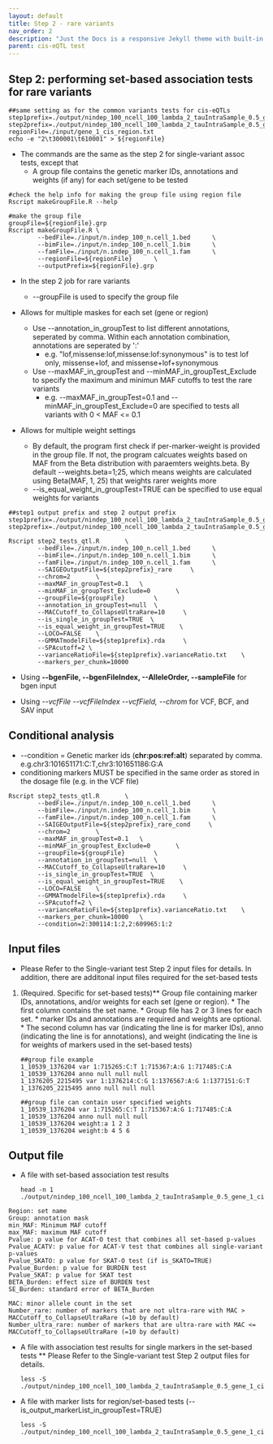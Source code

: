 ```yaml
---
layout: default
title: Step 2 - rare variants
nav_order: 2
description: "Just the Docs is a responsive Jekyll theme with built-in search that is easily customizable and hosted on GitHub Pages."
parent: cis-eQTL test
---
```


## Step 2: performing set-based association tests for rare variants


```
##same setting as for the common variants tests for cis-eQTLs
step1prefix=./output/nindep_100_ncell_100_lambda_2_tauIntraSample_0.5_gene_1
step2prefix=./output/nindep_100_ncell_100_lambda_2_tauIntraSample_0.5_gene_1_cis
regionFile=./input/gene_1_cis_region.txt
echo -e "2\t300001\t610001" > ${regionFile}
```


* The commands are the same as the step 2 for single-variant assoc tests, except that
    * A group file contains the genetic marker IDs, annotations and weights (if any) for each set/gene to be tested

```
#check the help info for making the group file using region file
Rscript makeGroupFile.R --help
```


```
#make the group file
groupFile=${regionFile}.grp
Rscript makeGroupFile.R \
        --bedFile=./input/n.indep_100_n.cell_1.bed      \
        --bimFile=./input/n.indep_100_n.cell_1.bim      \
        --famFile=./input/n.indep_100_n.cell_1.fam      \
        --regionFile=${regionFile}      \
        --outputPrefix=${regionFile}.grp
```

* In the step 2 job for rare variants
    * --groupFile is used to specify the group file

* Allows for multiple maskes for each set (gene or region)
    * Use --annotation_in_groupTest to list different annotations, seperated by comma. Within each annotation combination, annotations are seperated by ':'
        * e.g. "lof,missense:lof,missense:lof:synonymous" is to test lof only, missense+lof, and missense+lof+synonymous
    * Use --maxMAF_in_groupTest and --minMAF_in_groupTest_Exclude to specify the maximum and minimun MAF cutoffs to test the rare variants
        * e.g. --maxMAF_in_groupTest=0.1 and --minMAF_in_groupTest_Exclude=0 are specified to tests all variants with 0 < MAF <= 0.1

* Allows for multiple weight settings
    * By default, the program first check if per-marker-weight is provided in the group file. If not, the program calcuates weights based on MAF from the Beta distribution with paraemters weights.beta. By default --weights.beta=1;25, which means weights are calculated using Beta(MAF, 1, 25) that weights rarer weights more
    * --is_equal_weight_in_groupTest=TRUE can be specified to use equal weights for variants

    

```
##step1 output prefix and step 2 output prefix
step1prefix=./output/nindep_100_ncell_100_lambda_2_tauIntraSample_0.5_gene_1
step2prefix=./output/nindep_100_ncell_100_lambda_2_tauIntraSample_0.5_gene_1_cis
```


```
Rscript step2_tests_qtl.R       \
        --bedFile=./input/n.indep_100_n.cell_1.bed      \
        --bimFile=./input/n.indep_100_n.cell_1.bim      \
        --famFile=./input/n.indep_100_n.cell_1.fam      \
        --SAIGEOutputFile=${step2prefix}_rare     \
        --chrom=2       \
        --maxMAF_in_groupTest=0.1   \
        --minMAF_in_groupTest_Exclude=0       \
        --groupFile=${groupFile}        \
        --annotation_in_groupTest=null  \
        --MACCutoff_to_CollapseUltraRare=10     \
        --is_single_in_groupTest=TRUE  \
        --is_equal_weight_in_groupTest=TRUE    \
        --LOCO=FALSE    \
        --GMMATmodelFile=${step1prefix}.rda     \
        --SPAcutoff=2 \
        --varianceRatioFile=${step1prefix}.varianceRatio.txt    \
        --markers_per_chunk=10000
```

* Using **--bgenFile, --bgenFileIndex, --AlleleOrder, --sampleFile** for bgen input

* Using *--vcfFile --vcfFileIndex --vcfField, --chrom* for VCF, BCF, and SAV input


## Conditional analysis

* --condition = Genetic marker ids (**chr:pos:ref:alt**) separated by comma. e.g.chr3:101651171:C:T,chr3:101651186:G:A
* conditioning markers MUST be specified in the same order as stored in the dosage file (e.g. in the VCF file)

```
Rscript step2_tests_qtl.R       \
        --bedFile=./input/n.indep_100_n.cell_1.bed      \
        --bimFile=./input/n.indep_100_n.cell_1.bim      \
        --famFile=./input/n.indep_100_n.cell_1.fam      \
        --SAIGEOutputFile=${step2prefix}_rare_cond     \
        --chrom=2       \
        --maxMAF_in_groupTest=0.1   \
        --minMAF_in_groupTest_Exclude=0       \
        --groupFile=${groupFile}        \
        --annotation_in_groupTest=null  \
        --MACCutoff_to_CollapseUltraRare=10     \
        --is_single_in_groupTest=TRUE  \
        --is_equal_weight_in_groupTest=TRUE    \
        --LOCO=FALSE    \
        --GMMATmodelFile=${step1prefix}.rda     \
        --SPAcutoff=2 \
        --varianceRatioFile=${step1prefix}.varianceRatio.txt    \
        --markers_per_chunk=10000	\
        --condition=2:300114:1:2,2:609965:1:2
```


## Input files
* Please Refer to the Single-variant test Step 2 input files for details. In addition, there are additonal input files required for the set-based tests

1. (Required. Specific for set-based tests)** Group file containing marker IDs, annotations, and/or weights for each set (gene or region).
        * The first column contains the set name.
        * Group file has 2 or 3 lines for each set.
        * marker IDs and annotations are required and weights are optional.
        * The second column has var (indicating the line is for marker IDs), anno (indicating the line is for annotations), and weight (indicating the line is for weights of markers used in the set-based tests)

    ```
    ##group file example
    1_10539_1376204 var 1:715265:C:T 1:715367:A:G 1:717485:C:A
    1_10539_1376204 anno null null null
    1_1376205_2215495 var 1:1376214:C:G 1:1376567:A:G 1:1377151:G:T
    1_1376205_2215495 anno null null null

    ##group file can contain user specified weights
    1_10539_1376204 var 1:715265:C:T 1:715367:A:G 1:717485:C:A
    1_10539_1376204 anno null null null
    1_10539_1376204 weight:a 1 2 3
    1_10539_1376204 weight:b 4 5 6 
    ```

## Output file

* A file with set-based association test results

    ```
    head -n 1  ./output/nindep_100_ncell_100_lambda_2_tauIntraSample_0.5_gene_1_cis_rare
    ```

```
Region: set name
Group: annotation mask
min_MAF: Minimum MAF cutoff
max_MAF: maximum MAF cutoff
Pvalue: p value for ACAT-O test that combines all set-based p-values
Pvalue_ACATV: p value for ACAT-V test that combines all single-variant p-values
Pvalue_SKATO: p value for SKAT-O test (if is_SKATO=TRUE)
Pvalue_Burden: p value for BURDEN test
Pvalue_SKAT: p value for SKAT test
BETA_Burden: effect size of BURDEN test
SE_Burden: standard error of BETA_Burden

MAC: minor allele count in the set
Number_rare: number of markers that are not ultra-rare with MAC > MACCutoff_to_CollapseUltraRare (=10 by default)
Number_ultra_rare: number of markers that are ultra-rare with MAC <= MACCutoff_to_CollapseUltraRare (=10 by default)

```

* A file with association test results for single markers in the set-based tests
    ** Please Refer to the Single-variant test Step 2 output files for details.

    ```
    less -S ./output/nindep_100_ncell_100_lambda_2_tauIntraSample_0.5_gene_1_cis_rare.singleAssoc.txt
    ```

* A file with marker lists for region/set-based tests (--is_output_markerList_in_groupTest=TRUE)
    ```
    less -S ./output/nindep_100_ncell_100_lambda_2_tauIntraSample_0.5_gene_1_cis_rare.markerList.txt
    ```
